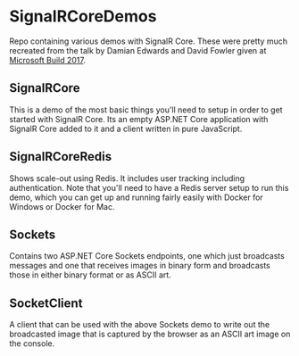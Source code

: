 # SignalRCoreDemos
Repo containing various demos with SignalR Core. These were pretty much recreated from the talk by Damian Edwards and David
Fowler given at [Microsoft Build 2017](https://channel9.msdn.com/events/Build/2017/B8078).

## SignalRCore
This is a demo of the most basic things you'll need to setup in order to get started with SignalR Core. Its an empty ASP.NET
Core application with SignalR Core added to it and a client written in pure JavaScript.

## SignalRCoreRedis
Shows scale-out using Redis. It includes user tracking including authentication. Note that you'll need to have a Redis server
setup to run this demo, which you can get up and running fairly easily with Docker for Windows or Docker for Mac.

## Sockets
Contains two ASP.NET Core Sockets endpoints, one which just broadcasts messages and one that receives images in binary form
and broadcasts those in either binary format or as ASCII art.

## SocketClient
A client that can be used with the above Sockets demo to write out the broadcasted image that is captured by the browser as
an ASCII art image on the console.
